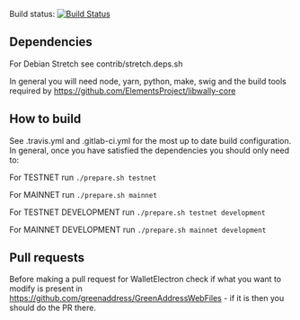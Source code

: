 Build status: [![Build Status](https://travis-ci.org/greenaddress/WalletElectron.png?branch=master)](https://travis-ci.org/greenaddress/WalletElectron)

## Dependencies

For Debian Stretch see contrib/stretch.deps.sh

In general you will need node, yarn, python, make, swig and the build tools required by https://github.com/ElementsProject/libwally-core

## How to build

See .travis.yml and .gitlab-ci.yml for the most up to date build configuration. In general, once you have satisfied the dependencies you should only need to:

For TESTNET run `./prepare.sh testnet`

For MAINNET run `./prepare.sh mainnet`

For TESTNET DEVELOPMENT run `./prepare.sh testnet development`

For MAINNET DEVELOPMENT run `./prepare.sh mainnet development`

## Pull requests

Before making a pull request for WalletElectron check if what you want to modify is present in https://github.com/greenaddress/GreenAddressWebFiles - if it is then you should do the PR there.
